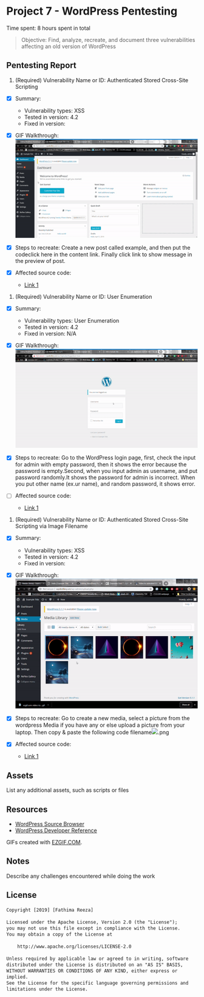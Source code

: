 # Project 7 - WordPress Pentesting

Time spent: 8 hours spent in total

> Objective: Find, analyze, recreate, and document three vulnerabilities affecting an old version of WordPress

## Pentesting Report

1. (Required) Vulnerability Name or ID: Authenticated Stored Cross-Site Scripting
  - [x] Summary: 
    - Vulnerability types: XSS
    - Tested in version: 4.2
    - Fixed in version: 
  - [x] GIF Walkthrough: ![](XSS.gif)
  
  
  
  
  
  - [x] Steps to recreate: 
        Create a new post called example, and then put the code<a onmouseover= "alert('Welcome to CodePath!')" >click here</a> in the content             link. Finally click link to show message in the preview of post.
  - [x] Affected source code:
    - [Link 1](https://core.trac.wordpress.org/browser/tags/version/src/source_file.php)
    
    
    
    
1. (Required) Vulnerability Name or ID: User Enumeration
  - [x] Summary: 
    - Vulnerability types: User Enumeration
    - Tested in version: 4.2
    - Fixed in version: N/A
  - [x] GIF Walkthrough: ![](UserEnumaration.gif)
  
  
  - [x] Steps to recreate: 
        Go to the WordPress login page, first, check the input for admin with empty password, then it shows the error because the               password is empty.Second, when you input admin as username, and put password randomly.It shows the password for admin is                 incorrect. When you put other name (ex.ur name), and random password, it shows error.
  - [ ] Affected source code:
    - [Link 1](https://core.trac.wordpress.org/browser/tags/version/src/source_file.php)
    
    
    
1. (Required) Vulnerability Name or ID: Authenticated Stored Cross-Site Scripting via Image Filename
  - [x] Summary: 
    - Vulnerability types: XSS
    - Tested in version: 4.2
    - Fixed in version: 
  - [x] GIF Walkthrough: ![](MediaXSS.gif)
  
  
  - [x] Steps to recreate: 
        Go to create a new media, select a picture from the wordpress Media if you have any or else upload a picture from your laptop.           Then copy & paste the following code
        filename<img src=a onerror=alert(1)>.png
  
  - [x] Affected source code:
    - [Link 1](https://core.trac.wordpress.org/browser/tags/version/src/source_file.php)


## Assets

List any additional assets, such as scripts or files

## Resources

- [WordPress Source Browser](https://core.trac.wordpress.org/browser/)
- [WordPress Developer Reference](https://developer.wordpress.org/reference/)

GIFs created with [EZGIF.COM](https://ezgif.com/video-to-gif).

## Notes

Describe any challenges encountered while doing the work

## License

    Copyright [2019] [Fathima Reeza]

    Licensed under the Apache License, Version 2.0 (the "License");
    you may not use this file except in compliance with the License.
    You may obtain a copy of the License at

        http://www.apache.org/licenses/LICENSE-2.0

    Unless required by applicable law or agreed to in writing, software
    distributed under the License is distributed on an "AS IS" BASIS,
    WITHOUT WARRANTIES OR CONDITIONS OF ANY KIND, either express or implied.
    See the License for the specific language governing permissions and
    limitations under the License.
